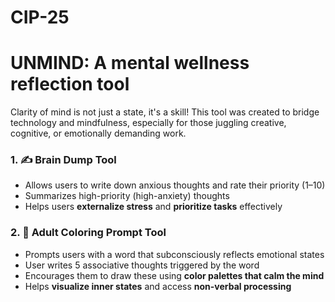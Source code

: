 # CIP-25

# UNMIND: A mental wellness reflection tool
Clarity of mind is not just a state, it's a skill! This tool was created to bridge technology and mindfulness, especially for those juggling creative, cognitive, or emotionally demanding work.


### 1. ✍️ Brain Dump Tool
- Allows users to write down anxious thoughts and rate their priority (1–10)
- Summarizes high-priority (high-anxiety) thoughts
- Helps users **externalize stress** and **prioritize tasks** effectively

### 2. 🎨 Adult Coloring Prompt Tool
- Prompts users with a word that subconsciously reflects emotional states
- User writes 5 associative thoughts triggered by the word
- Encourages them to draw these using **color palettes that calm the mind**
- Helps **visualize inner states** and access **non-verbal processing**


